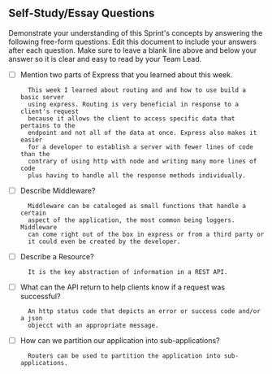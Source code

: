 ## Self-Study/Essay Questions

Demonstrate your understanding of this Sprint's concepts by answering the following free-form questions. Edit this document to include your answers after each question. Make sure to leave a blank line above and below your answer so it is clear and easy to read by your Team Lead.

- [ ] Mention two parts of Express that you learned about this week.

        This week I learned about routing and and how to use build a basic server
        using express. Routing is very beneficial in response to a client's request
        because it allows the client to access specific data that pertains to the
        endpoint and not all of the data at once. Express also makes it easier 
        for a developer to establish a server with fewer lines of code than the
        contrary of using http with node and writing many more lines of code 
        plus having to handle all the response methods individually. 

- [ ] Describe Middleware?

        Middleware can be cataloged as small functions that handle a certain
        aspect of the application, the most common being loggers. Middleware
        can come right out of the box in express or from a third party or
        it could even be created by the developer. 

- [ ] Describe a Resource?

        It is the key abstraction of information in a REST API. 

- [ ] What can the API return to help clients know if a request was successful?

        An http status code that depicts an error or success code and/or a json
        objecct with an appropriate message.

- [ ] How can we partition our application into sub-applications?

        Routers can be used to partition the application into sub-applications.